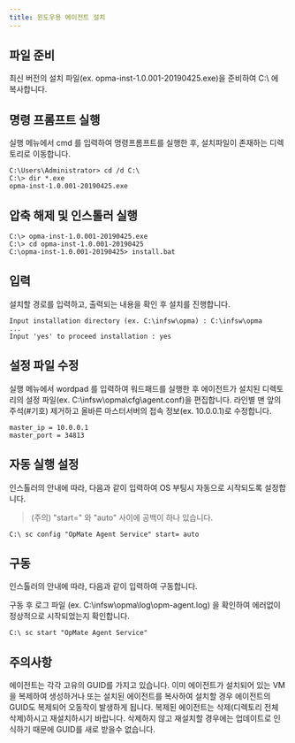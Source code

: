 ```yaml
---
title: 윈도우용 에이전트 설치
---
```


## 파일 준비

최신 버전의 설치 파일(ex. opma-inst-1.0.001-20190425.exe)을 준비하여 C:\ 에 복사합니다.

## 명령 프롬프트 실행

실행 메뉴에서 cmd 를 입력하여 명령프롬프트를 실행한 후, 설치파일이 존재하는 디렉토리로 이동합니다.

```
C:\Users\Administrator> cd /d C:\
C:\> dir *.exe
opma-inst-1.0.001-20190425.exe
```

## 압축 해제 및 인스톨러 실행

```
C:\> opma-inst-1.0.001-20190425.exe
C:\> cd opma-inst-1.0.001-20190425
C:\opma-inst-1.0.001-20190425> install.bat
```

## 입력

설치할 경로를 입력하고, 출력되는 내용을 확인 후 설치를 진행합니다.

```
Input installation directory (ex. C:\infsw\opma) : C:\infsw\opma
...
Input 'yes' to proceed installation : yes
```

## 설정 파일 수정

실행 메뉴에서 wordpad 를 입력하여 워드패드를 실행한 후 에이전트가 설치된 디렉토리의 설정 파일(ex. C:\infsw\opma\cfg\agent.conf)을 편집합니다.
라인별 맨 앞의 주석(#기호) 제거하고 올바른 마스터서버의 접속 정보(ex. 10.0.0.1)로 수정합니다.

```
master_ip = 10.0.0.1
master_port = 34813
```

## 자동 실행 설정

인스톨러의 안내에 따라, 다음과 같이 입력하여 OS 부팅시 자동으로 시작되도록 설정합니다.

> (주의) "start=" 와 "auto" 사이에 공백이 하나 있습니다.

```
C:\ sc config "OpMate Agent Service" start= auto
```

## 구동

인스톨러의 안내에 따라, 다음과 같이 입력하여 구동합니다.

구동 후 로그 파일 (ex. C:\infsw\opma\log\opm-agent.log) 을 확인하여 에러없이 정상적으로 시작되었는지 확인합니다.

```
C:\ sc start "OpMate Agent Service"
```

## 주의사항

에이전트는 각각 고유의 GUID를 가지고 있습니다. 이미 에이전트가 설치되어 있는 VM을 복제하여 생성하거나 또는 설치된 에이전트를 복사하여 설치할 경우 에이전트의 GUID도 복제되어 오동작이 발생하게 됩니다. 복제된 에이전트는 삭제(디렉토리 전체 삭제)하시고 재설치하시기 바랍니다. 삭제하지 않고 재설치할 경우에는 업데이트로 인식하기 때문에 GUID를 새로 받을수 없습니다.
